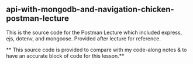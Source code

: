 ## api-with-mongodb-and-navigation-chicken-postman-lecture

This is the source code for the Postman Lecture which included express, ejs, dotenv, and mongoose. Provided after lecture for reference.

** This source code is provided to compare with my code-along notes & to have an accurate block of code for this lesson.**
